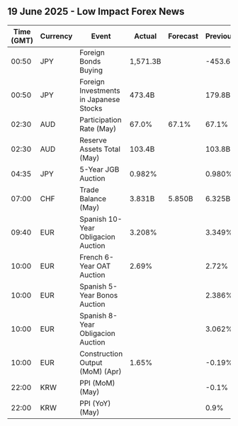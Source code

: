 ## 19 June 2025 - Low Impact Forex News

| Time (GMT) | Currency | Event | Actual | Forecast | Previous |
|------|----------|-------|--------|----------|----------|
| 00:50 | JPY | Foreign Bonds Buying | 1,571.3B |  | -453.6B |
| 00:50 | JPY | Foreign Investments in Japanese Stocks | 473.4B |  | 179.8B |
| 02:30 | AUD | Participation Rate (May) | 67.0% | 67.1% | 67.1% |
| 02:30 | AUD | Reserve Assets Total (May) | 103.4B |  | 103.8B |
| 04:35 | JPY | 5-Year JGB Auction | 0.982% |  | 0.980% |
| 07:00 | CHF | Trade Balance (May) | 3.831B | 5.850B | 6.325B |
| 09:40 | EUR | Spanish 10-Year Obligacion Auction | 3.208% |  | 3.349% |
| 10:00 | EUR | French 6-Year OAT Auction | 2.69% |  | 2.72% |
| 10:00 | EUR | Spanish 5-Year Bonos Auction |  |  | 2.386% |
| 10:00 | EUR | Spanish 8-Year Obligacion Auction |  |  | 3.062% |
| 10:00 | EUR | Construction Output (MoM) (Apr) | 1.65% |  | -0.19% |
| 22:00 | KRW | PPI (MoM) (May) |  |  | -0.1% |
| 22:00 | KRW | PPI (YoY) (May) |  |  | 0.9% |
